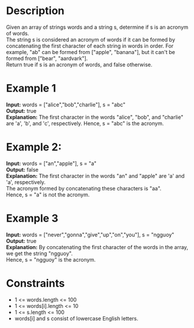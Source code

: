 # Description
Given an array of strings words and a string s, determine if s is an acronym of words.
<br>
The string s is considered an acronym of words if it can be formed by concatenating the first character of each string in words in order. For example, "ab" can be formed from ["apple", "banana"], but it can't be formed from ["bear", "aardvark"].
<br>
Return true if s is an acronym of words, and false otherwise.

# Example 1
<b>Input:</b> words = ["alice","bob","charlie"], s = "abc"
<br>
<b>Output:</b> true
<br>
<b>Explanation:</b> The first character in the words "alice", "bob", and "charlie" are 'a', 'b', and 'c', respectively. Hence, s = "abc" is the acronym.

# Example 2:
<b>Input:</b> words = ["an","apple"], s = "a"
<br>
<b>Output:</b> false
<br>
<b>Explanation:</b> The first character in the words "an" and "apple" are 'a' and 'a', respectively.
<br>
The acronym formed by concatenating these characters is "aa".
<br>
Hence, s = "a" is not the acronym.

# Example 3
<b>Input:</b> words = ["never","gonna","give","up","on","you"], s = "ngguoy"
<br>
<b>Output:</b> true
<br>
<b>Explanation:</b> By concatenating the first character of the words in the array, we get the string "ngguoy".
<br>
Hence, s = "ngguoy" is the acronym.

# Constraints
- 1 <= words.length <= 100
- 1 <= words[i].length <= 10
- 1 <= s.length <= 100
- words[i] and s consist of lowercase English letters.